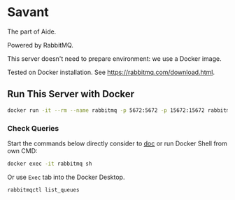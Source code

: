 # Savant

The part of Aide.

Powered by RabbitMQ.

This server doesn't need to prepare environment: we use a Docker image.

Tested on Docker installation. See <https://rabbitmq.com/download.html>.

## Run This Server with Docker

```bash
docker run -it --rm --name rabbitmq -p 5672:5672 -p 15672:15672 rabbitmq:3.12-management
```

### Check Queries

Start the commands below directly consider to [doc](https://docs.docker.com/engine/reference/commandline/exec/)
or run Docker Shell from own CMD:

```bash
docker exec -it rabbitmq sh
```

Or use `Exec` tab into the Docker Desktop.

```bash
rabbitmqctl list_queues
```
